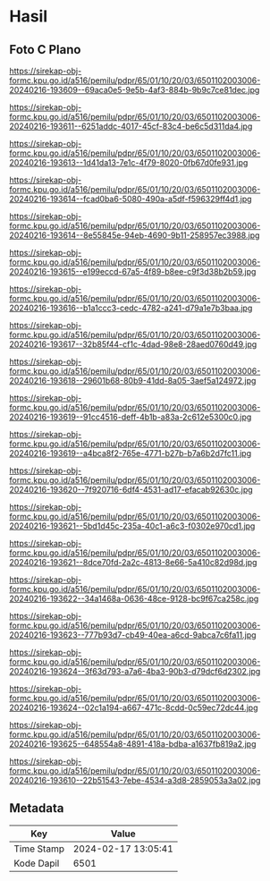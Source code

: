 # Hasil

## Foto C Plano

https://sirekap-obj-formc.kpu.go.id/a516/pemilu/pdpr/65/01/10/20/03/6501102003006-20240216-193609--69aca0e5-9e5b-4af3-884b-9b9c7ce81dec.jpg

https://sirekap-obj-formc.kpu.go.id/a516/pemilu/pdpr/65/01/10/20/03/6501102003006-20240216-193611--6251addc-4017-45cf-83c4-be6c5d311da4.jpg

https://sirekap-obj-formc.kpu.go.id/a516/pemilu/pdpr/65/01/10/20/03/6501102003006-20240216-193613--1d41da13-7e1c-4f79-8020-0fb67d0fe931.jpg

https://sirekap-obj-formc.kpu.go.id/a516/pemilu/pdpr/65/01/10/20/03/6501102003006-20240216-193614--fcad0ba6-5080-490a-a5df-f596329ff4d1.jpg

https://sirekap-obj-formc.kpu.go.id/a516/pemilu/pdpr/65/01/10/20/03/6501102003006-20240216-193614--8e55845e-94eb-4690-9b11-258957ec3988.jpg

https://sirekap-obj-formc.kpu.go.id/a516/pemilu/pdpr/65/01/10/20/03/6501102003006-20240216-193615--e199eccd-67a5-4f89-b8ee-c9f3d38b2b59.jpg

https://sirekap-obj-formc.kpu.go.id/a516/pemilu/pdpr/65/01/10/20/03/6501102003006-20240216-193616--b1a1ccc3-cedc-4782-a241-d79a1e7b3baa.jpg

https://sirekap-obj-formc.kpu.go.id/a516/pemilu/pdpr/65/01/10/20/03/6501102003006-20240216-193617--32b85f44-cf1c-4dad-98e8-28aed0760d49.jpg

https://sirekap-obj-formc.kpu.go.id/a516/pemilu/pdpr/65/01/10/20/03/6501102003006-20240216-193618--29601b68-80b9-41dd-8a05-3aef5a124972.jpg

https://sirekap-obj-formc.kpu.go.id/a516/pemilu/pdpr/65/01/10/20/03/6501102003006-20240216-193619--91cc4516-deff-4b1b-a83a-2c612e5300c0.jpg

https://sirekap-obj-formc.kpu.go.id/a516/pemilu/pdpr/65/01/10/20/03/6501102003006-20240216-193619--a4bca8f2-765e-4771-b27b-b7a6b2d7fc11.jpg

https://sirekap-obj-formc.kpu.go.id/a516/pemilu/pdpr/65/01/10/20/03/6501102003006-20240216-193620--7f920716-6df4-4531-ad17-efacab92630c.jpg

https://sirekap-obj-formc.kpu.go.id/a516/pemilu/pdpr/65/01/10/20/03/6501102003006-20240216-193621--5bd1d45c-235a-40c1-a6c3-f0302e970cd1.jpg

https://sirekap-obj-formc.kpu.go.id/a516/pemilu/pdpr/65/01/10/20/03/6501102003006-20240216-193621--8dce70fd-2a2c-4813-8e66-5a410c82d98d.jpg

https://sirekap-obj-formc.kpu.go.id/a516/pemilu/pdpr/65/01/10/20/03/6501102003006-20240216-193622--34a1468a-0636-48ce-9128-bc9f67ca258c.jpg

https://sirekap-obj-formc.kpu.go.id/a516/pemilu/pdpr/65/01/10/20/03/6501102003006-20240216-193623--777b93d7-cb49-40ea-a6cd-9abca7c6fa11.jpg

https://sirekap-obj-formc.kpu.go.id/a516/pemilu/pdpr/65/01/10/20/03/6501102003006-20240216-193624--3f63d793-a7a6-4ba3-90b3-d79dcf6d2302.jpg

https://sirekap-obj-formc.kpu.go.id/a516/pemilu/pdpr/65/01/10/20/03/6501102003006-20240216-193624--02c1a194-a667-471c-8cdd-0c59ec72dc44.jpg

https://sirekap-obj-formc.kpu.go.id/a516/pemilu/pdpr/65/01/10/20/03/6501102003006-20240216-193625--648554a8-4891-418a-bdba-a1637fb819a2.jpg

https://sirekap-obj-formc.kpu.go.id/a516/pemilu/pdpr/65/01/10/20/03/6501102003006-20240216-193610--22b51543-7ebe-4534-a3d8-2859053a3a02.jpg


## Metadata

| Key        | Value               |
| ---------- | ------------------- |
| Time Stamp | 2024-02-17 13:05:41 |
| Kode Dapil | 6501                |



